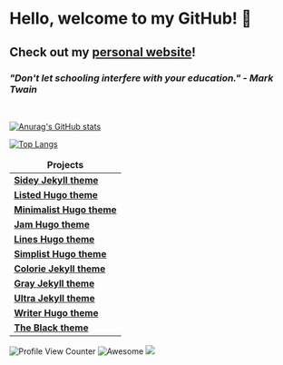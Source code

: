 # Hello, welcome to my GitHub! 👋 

## Check out my [personal website](https://www.srilokh-karuturi.dev)!

### *"Don't let schooling interfere with your education." - Mark Twain*

<br>

[![Anurag's GitHub stats](https://github-readme-stats.vercel.app/api?username=sai-k02&count_private=true&show_icons=true)](https://github.com/anuraghazra/github-readme-stats)



[![Top Langs](https://github-readme-stats.vercel.app/api/top-langs/?username=sai-k02&langs_count=10&layout=compact)](https://github.com/anuraghazra/github-readme-stats)




<table>
  <thead align="center">
    <tr border: none;>
      <td><b>Projects</b></td>
    </tr>
  </thead>
  <tbody>
  <tr>
      <td><a href="https://github.com/ronv/sidey"><b>Sidey Jekyll theme</b></a></td>
    </tr>
    <tr>
      <td><a href="https://github.com/ronv/listed"><b>Listed Hugo theme</b></a></td>
    </tr>
<tr>
      <td><a href="https://github.com/ronv/minimalist"><b>Minimalist Hugo theme</b></a></td>
    </tr>
	  <tr>
       <td><a href="https://github.com/ronv/jam"><b>Jam Hugo theme</b></a></td>
    </tr>
    <tr>
      <td><a href="https://github.com/ronv/lines"><b>Lines Hugo theme</b></a></td>
    </tr>
	  <tr>
      <td><a href="https://github.com/ronv/simplist"><b>Simplist Hugo theme</b></a></td>
    </tr>
    <tr>
      <td><a href="https://github.com/ronv/colorie"><b>Colorie Jekyll theme</b></a></td>
    </tr>
    <tr>
      <td><a href="https://github.com/ronv/gray"><b>Gray Jekyll theme</b></a></td>
    </tr>
    <tr>
      <td><a href="https://github.com/ronv/ultra"><b>Ultra Jekyll theme</b></a></td>
    </tr>
     <tr>
      <td><a href="https://github.com/ronv/writer"><b>Writer Hugo theme</b></a></td>
    </tr>
    <tr>
      <td><a href="https://github.com/ronv/the-black"><b>The Black theme</b></a></td>
    </tr>
    
  </tbody>
</table>


![Profile View Counter](https://komarev.com/ghpvc/?username=sai-k02&color=red&label=Profile+Views)
![Awesome](https://camo.githubusercontent.com/abb97269de2982c379cbc128bba93ba724d8822bfbe082737772bd4feb59cb54/68747470733a2f2f63646e2e7261776769742e636f6d2f73696e647265736f726875732f617765736f6d652f643733303566333864323966656437386661383536353265336136336531353464643865383832392f6d656469612f62616467652e737667)
![](https://hit.yhype.me/github/profile?user_id=75606167)
